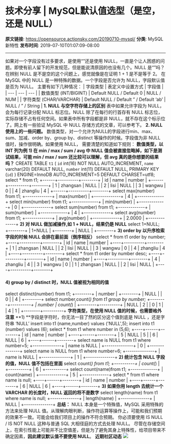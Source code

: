 # 技术分享 | MySQL默认值选型（是空，还是 NULL）

**原文链接**: https://opensource.actionsky.com/20190710-mysql/
**分类**: MySQL 新特性
**发布时间**: 2019-07-10T01:07:09-08:00

---

如果对一个字段没有过多要求，是使用“”还是使用 NULL，一直是个让人困惑的问题。即使有前人留下的开发规范，但是能说清原因的也没有几个。NULL 是“”吗？在辨别 NULL 是不是空的这个问题上，感觉就像是在证明 1 + 1 是不是等于 2。
在 MySQL 中的 NULL 是一种特殊的数据。一个字段是否允许为 NULL，字段默认值是否为 NULL。
主要有如下几种情况：
| 字段类型 | 表定义中设置方式 | 字段值 |
| --- | --- | --- |
| 数值类型 (INT/BIGINT) | Default NULL / Default 0 | NULL / NUM |
| 字符类型 (CHAR/VARCHAR) | Default NULL / Default &#8221; / Default &#8216;ab&#8217; | NULL / &#8221; / String |
**1. NULL 与空字符存储上的区别**
表中如果允许字段为 NULL，会为每行记录分配 NULL 标志位。NULL 除了在每行的行首存有 NULL 标志位，实际存储不占有任何空间。如果表中所有字段都是非 NULL，就不存在这个标示位了。网上有一些验证 MySQL 中 NULL 存储方式的文章，可以参考下。
**2. NULL使用上的一些问题。**
数值类型，对一个允许为NULL的字段进行min、max、sum、加减、order by、group by、distinct 等操作的时候。字段值为非 NULL 值时，操作很明确。如果使用 NULL， 需要清楚的知道如下规则：
**数值类型，以 INT 列为例**
**1) 在 min / max / sum / avg 中 NULL 值会被直接忽略掉，如下是测试结果，可能 min / max / sum 还比较可以理解，但 avg 真的是你想要的结果吗？**
CREATE TABLE `t1` (
`id` int(16) NOT NULL AUTO_INCREMENT,
`name` varchar(20) DEFAULT NULL,
`number` int(11) DEFAULT NULL,
PRIMARY KEY (`id`)
) ENGINE=InnoDB AUTO_INCREMENT=5 DEFAULT CHARSET=utf8;
select * from t1;
+------+----------+--------+
| id | name | number |
+------+----------+--------+
| 1 | zhangsan | NULL |
| 2 | lisi | NULL |
| 3 | wangwu | 0 |
| 4 | zhangliu | 4 |
+------+----------+--------+
select max(number) from t1;
+-------------+
| max(number) |
+-------------+
| 4 |
+-------------+
select min(number) from t1;
+-------------+
| min(number) |
+-------------+
| 0 |
+-------------+
select sum(number) from t1;
+-------------+
| sum(number) |
+-------------+
| 4 |
+-------------+
select avg(number) from t1;
+-------------+
| avg(number) |
+-------------+
| 2.0000 |
+-------------+
**2) 对 NULL 做加减操作,如 1 + NULL，结果仍是 NULL**
select 1+NULL;
+--------+
| 1+NULL |
+--------+
| NULL |
+--------+
**3) order by 以升序检索字段的时候 NULL 会排在最前面（倒序相反）**
select * from t1 order by number;
+----+----------+--------+
| id | name | number |
+----+----------+--------+
| 1 | zhangsan | NULL |
| 2 | lisi | NULL |
| 3 | wangwu | 0 |
| 4 | zhangliu | 4 |
+----+----------+--------+
select * from t1 order by number desc;
+----+----------+--------+
| id | name | number |
+----+----------+--------+
| 4 | zhangliu | 4 |
| 3 | wangwu | 0 |
| 1 | zhangsan | NULL |
| 2 | lisi | NULL |
+----+----------+--------+
#### 4) group by / distinct 时，NULL 值被视为相同的值
select distinct(number) from t1;
+--------+
| number |
+--------+
| NULL |
| 0 |
| 4 |
+--------+
select number,count(*) from t1 group by number;
+--------+----------+
| number | count(*) |
+--------+----------+
| NULL | 2 |
| 0 | 1 |
| 4 | 1 |
+--------+----------+
**字符类型，在使用 NULL 值的时候，也需要格外注意**
**1) **字段是字符时，你无法一目了然的区分这个值到底是 NULL ，还是字符串 &#8216;NULL&#8217;
insert into t1 (name,number) values ('NULL',5);
insert into t1 (number) values (6);
select * from t1 where number in (5,6);
+----+------+--------+
| id | name | number |
+----+------+--------+
| 5 | NULL | 5 |
| 6 | NULL | 6 |
+----+------+--------+
select name is NULL from t1 where number=5;
+--------------+
| name is NULL |
+--------------+
| 0 |
+--------------+
select name is NULL from t1 where number=6;
+--------------+
| name is NULL |
+--------------+
| 1 |
+--------------+
**2) 统计包含 NULL 字段的值，NULL 值不包括在里面**
select count(*) from t1;
+----------+
| count(*) |
+----------+
| 6 |
+----------+
select count(name)from t1;
+-------------+
| count(name) |
+-------------+
| 5 |
+-------------+
select * from t1 where name is null;
+----+------+--------+
| id | name | number |
+----+------+--------+
| 6 | NULL | 6 |
+----+------+--------+
**3) 如果你用 length 去统计一个 VARCHAR 的长度时，NULL 返回的将不是数字**
select length(name) from t1 where name is null;
+--------------+
| length(name) |
+--------------+
| NULL |
+--------------+
**总结：**
NULL 本身是一个特殊值，MySQL 采用特殊的方法来处理 NULL 值。从理解肉眼判断，操作符运算等操作上，可能和我们预期的效果不一致。可能会给我们项目上的操作不符合预期。
你必须要使用 IS NULL / IS NOT NULL 这种与普通 SQL 大相径庭的方式去处理 NULL。
尽管在存储空间上，在索引性能上可能并不比空值差，但是为了避免其身上特殊性，给项目带来不确定因素，**因此建议默认值不要使用 NULL**。
**近期社区动态**
![](https://opensource.actionsky.com/wp-content/uploads/2019/08/海报.jpg)